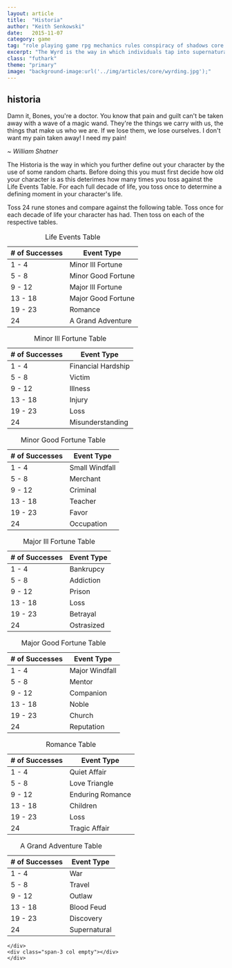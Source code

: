 ```yaml
---
layout: article
title:  "Historia"
author: "Keith Senkowski"
date:   2015-11-07 
category: game
tag: "role playing game rpg mechanics rules conspiracy of shadows core wyrding"
excerpt: "The Wyrd is the way in which individuals tap into supernatural powers to change the world around them."
class: "futhark"
theme: "primary"
image: "background-image:url('../img/articles/core/wyrding.jpg');"
---
```

<section class="header" style="{{page.image}}">
	<div class="content">
	<aside class="span-3 col empty"></aside>
	<div class="span-6 col">
		<h1>historia</h1>
		<p>Damn it, Bones, you're a doctor. You know that pain and guilt can't be taken away with a wave of a magic wand. They're the things we carry with us, the things that make us who we are. If we lose them, we lose ourselves. I don't want my pain taken away! I need my pain!</p>
		<p class="text-right"><em>~ William Shatner</em></p>
	</div>
	<aside class="span-3 col empty"></aside>	
	</div>
</section>
<section class="continued">
	<div class="content">
	<aside class="span-3 col empty"></aside>
	<div class="span-6 col">
		<p>The Historia is the way in which you further define out your character by the use of some random charts. Before doing this you must first decide how old your character is as this deterimes how many times you toss against the Life Events Table. For each full decade of life, you toss once to determine a defining moment in your character's life.</p>
	</div>
	<aside class="span-3 col empty"></aside>	
	</div>
		<div class="divider"></div>	
</section>
<section class="continued">
	<div class="content">
	<div class="span-3 col empty"></div>
	<div class="span-6 col">
		<p>Toss 24 rune stones and compare against the following table. Toss once for each decade of life your character has had. Then toss on each of the respective tables.</p>		
		<table>
			<caption>Life Events Table</caption>
			<thead>
				<tr>
					<th># of Successes</th>
					<th>Event Type</th>
				</tr>
			</thead>
			<tbody>
				<tr>
					<td>1 - 4</td>
					<td>Minor Ill Fortune</td>
				</tr>
				<tr>
					<td>5 - 8</td>
					<td>Minor Good Fortune</td>
				</tr>
				<tr>
					<td>9 - 12</td>
					<td>Major Ill Fortune</td>
				</tr>
				<tr>
					<td>13 - 18</td>
					<td>Major Good Fortune</td>
				</tr>
				<tr>
					<td>19 - 23</td>
					<td>Romance</td>
				</tr>
				<tr>
					<td>24</td>
					<td>A Grand Adventure</td>
				</tr>
			</tbody>
		</table>
		<table>
			<caption>Minor Ill Fortune Table</caption>
			<thead>
				<tr>
					<th># of Successes</th>
					<th>Event Type</th>
				</tr>
			</thead>
			<tbody>
				<tr>
					<td>1 - 4</td>
					<td>Financial Hardship</td>
				</tr>
				<tr>
					<td>5 - 8</td>
					<td>Victim</td>
				</tr>
				<tr>
					<td>9 - 12</td>
					<td>Illness</td>
				</tr>
				<tr>
					<td>13 - 18</td>
					<td>Injury</td>
				</tr>
				<tr>
					<td>19 - 23</td>
					<td>Loss</td>
				</tr>
				<tr>
					<td>24</td>
					<td>Misunderstanding</td>
				</tr>
			</tbody>
		</table>
		<table>
			<caption>Minor Good Fortune Table</caption>
			<thead>
				<tr>
					<th># of Successes</th>
					<th>Event Type</th>
				</tr>
			</thead>
			<tbody>
				<tr>
					<td>1 - 4</td>
					<td>Small Windfall</td>
				</tr>
				<tr>
					<td>5 - 8</td>
					<td>Merchant</td>
				</tr>
				<tr>
					<td>9 - 12</td>
					<td>Criminal</td>
				</tr>
				<tr>
					<td>13 - 18</td>
					<td>Teacher</td>
				</tr>
				<tr>
					<td>19 - 23</td>
					<td>Favor</td>
				</tr>
				<tr>
					<td>24</td>
					<td>Occupation</td>
				</tr>
			</tbody>
		</table>
		<table>
			<caption>Major Ill Fortune Table</caption>
			<thead>
				<tr>
					<th># of Successes</th>
					<th>Event Type</th>
				</tr>
			</thead>
			<tbody>
				<tr>
					<td>1 - 4</td>
					<td>Bankrupcy</td>
				</tr>
				<tr>
					<td>5 - 8</td>
					<td>Addiction</td>
				</tr>
				<tr>
					<td>9 - 12</td>
					<td>Prison</td>
				</tr>
				<tr>
					<td>13 - 18</td>
					<td>Loss</td>
				</tr>
				<tr>
					<td>19 - 23</td>
					<td>Betrayal</td>
				</tr>
				<tr>
					<td>24</td>
					<td>Ostrasized</td>
				</tr>
			</tbody>
		</table>
		<table>
			<caption>Major Good Fortune Table</caption>
			<thead>
				<tr>
					<th># of Successes</th>
					<th>Event Type</th>
				</tr>
			</thead>
			<tbody>
				<tr>
					<td>1 - 4</td>
					<td>Major Windfall</td>
				</tr>
				<tr>
					<td>5 - 8</td>
					<td>Mentor</td>
				</tr>
				<tr>
					<td>9 - 12</td>
					<td>Companion</td>
				</tr>
				<tr>
					<td>13 - 18</td>
					<td>Noble</td>
				</tr>
				<tr>
					<td>19 - 23</td>
					<td>Church</td>
				</tr>
				<tr>
					<td>24</td>
					<td>Reputation</td>
				</tr>
			</tbody>
		</table>
		<table>
			<caption>Romance Table</caption>
			<thead>
				<tr>
					<th># of Successes</th>
					<th>Event Type</th>
				</tr>
			</thead>
			<tbody>
				<tr>
					<td>1 - 4</td>
					<td>Quiet Affair</td>
				</tr>
				<tr>
					<td>5 - 8</td>
					<td>Love Triangle</td>
				</tr>
				<tr>
					<td>9 - 12</td>
					<td>Enduring Romance</td>
				</tr>
				<tr>
					<td>13 - 18</td>
					<td>Children</td>
				</tr>
				<tr>
					<td>19 - 23</td>
					<td>Loss</td>
				</tr>
				<tr>
					<td>24</td>
					<td>Tragic Affair</td>
				</tr>
			</tbody>
		</table>
		<table>
			<caption>A Grand Adventure Table</caption>
			<thead>
				<tr>
					<th># of Successes</th>
					<th>Event Type</th>
				</tr>
			</thead>
			<tbody>
				<tr>
					<td>1 - 4</td>
					<td>War</td>
				</tr>
				<tr>
					<td>5 - 8</td>
					<td>Travel</td>
				</tr>
				<tr>
					<td>9 - 12</td>
					<td>Outlaw</td>
				</tr>
				<tr>
					<td>13 - 18</td>
					<td>Blood Feud</td>
				</tr>
				<tr>
					<td>19 - 23</td>
					<td>Discovery</td>
				</tr>
				<tr>
					<td>24</td>
					<td>Supernatural</td>
				</tr>
			</tbody>
		</table>
		
	</div>
	<div class="span-3 col empty"></div>	
	</div>
</section>
